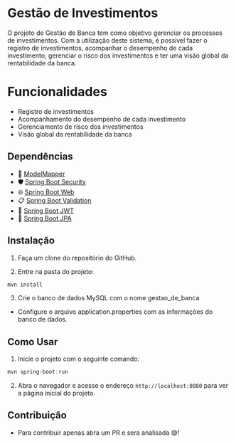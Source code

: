# Gestão de Investimentos

O projeto de Gestão de Banca tem como objetivo gerenciar os processos de investimentos. Com a utilização deste sistema, é possível fazer o registro de investimentos, acompanhar o desempenho de cada investimento, gerenciar o risco dos investimentos e ter uma visão global da rentabilidade da banca.

# Funcionalidades
- Registro de investimentos
- Acompanhamento do desempenho de cada investimento
- Gerenciamento de risco dos investimentos
- Visão global da rentabilidade da banca

## Dependências

- :link: [ModelMapper](https://modelmapper.org/)
- :shield: [Spring Boot Security](https://spring.io/projects/spring-security)
- :globe_with_meridians: [Spring Boot Web](https://spring.io/guides/gs/spring-boot/)
- :clipboard: [Spring Boot Validation](https://spring.io/guides/gs/validating-form-input/)
- :key: [Spring Boot JWT](https://jwt.io/)
- :floppy_disk: [Spring Boot JPA](https://spring.io/projects/spring-data-jpa)

## Instalação






1. Faça um clone do repositório do GitHub.

2. Entre na pasta do projeto:
```jsx
mvn install
```
3. Crie o banco de dados MySQL com o nome gestao_de_banca

- Configure o arquivo application.properties com as informações do banco de dados.


## Como Usar

1. Inicie o projeto com o seguinte comando:

```jsx
mvn spring-boot:run
```


2. Abra o navegador e acesse o endereço `http://localhost:8080` para ver a página inicial do projeto.

## Contribuição

- Para contribuir apenas abra um PR e sera analisada :sweat_smile:!

